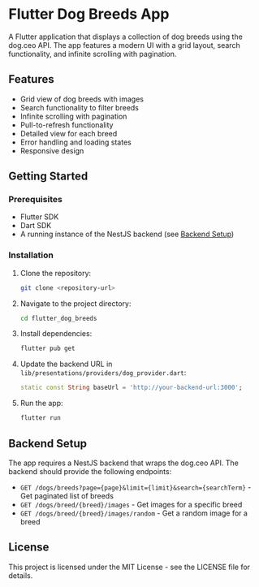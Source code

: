 # Flutter Dog Breeds App

A Flutter application that displays a collection of dog breeds using the dog.ceo API. The app features a modern UI with a grid layout, search functionality, and infinite scrolling with pagination.

## Features

- Grid view of dog breeds with images
- Search functionality to filter breeds
- Infinite scrolling with pagination
- Pull-to-refresh functionality
- Detailed view for each breed
- Error handling and loading states
- Responsive design

## Getting Started

### Prerequisites

- Flutter SDK
- Dart SDK
- A running instance of the NestJS backend (see [Backend Setup](#backend-setup))

### Installation

1. Clone the repository:
   ```bash
   git clone <repository-url>
   ```

2. Navigate to the project directory:
   ```bash
   cd flutter_dog_breeds
   ```

3. Install dependencies:
   ```bash
   flutter pub get
   ```

4. Update the backend URL in `lib/presentations/providers/dog_provider.dart`:
   ```dart
   static const String baseUrl = 'http://your-backend-url:3000';
   ```

5. Run the app:
   ```bash
   flutter run
   ```

## Backend Setup

The app requires a NestJS backend that wraps the dog.ceo API. The backend should provide the following endpoints:

- `GET /dogs/breeds?page={page}&limit={limit}&search={searchTerm}` - Get paginated list of breeds
- `GET /dogs/breed/{breed}/images` - Get images for a specific breed
- `GET /dogs/breed/{breed}/images/random` - Get a random image for a breed

## License

This project is licensed under the MIT License - see the LICENSE file for details.